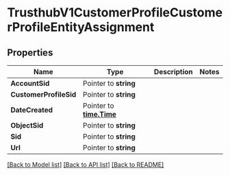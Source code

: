 # TrusthubV1CustomerProfileCustomerProfileEntityAssignment

## Properties

Name | Type | Description | Notes
------------ | ------------- | ------------- | -------------
**AccountSid** | Pointer to **string** |  |
**CustomerProfileSid** | Pointer to **string** |  |
**DateCreated** | Pointer to [**time.Time**](time.Time.md) |  |
**ObjectSid** | Pointer to **string** |  |
**Sid** | Pointer to **string** |  |
**Url** | Pointer to **string** |  |

[[Back to Model list]](../README.md#documentation-for-models) [[Back to API list]](../README.md#documentation-for-api-endpoints) [[Back to README]](../README.md)


